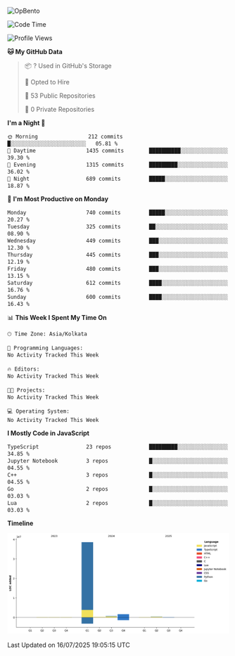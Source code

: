 ![OpBento](https://firebasestorage.googleapis.com/v0/b/smartkaksha-fe32c.appspot.com/o/opbento%2Fparthkapoor-dev3db8f.png?alt=media)

<!--START_SECTION:waka-->
![Code Time](http://img.shields.io/badge/Code%20Time-0%20secs-blue)

![Profile Views](http://img.shields.io/badge/Profile%20Views-57-blue)

**🐱 My GitHub Data** 

> 📦 ? Used in GitHub's Storage 
 > 
> 💼 Opted to Hire
 > 
> 📜 53 Public Repositories 
 > 
> 🔑 0 Private Repositories 
 > 
**I'm a Night 🦉** 

```text
🌞 Morning                212 commits         █░░░░░░░░░░░░░░░░░░░░░░░░   05.81 % 
🌆 Daytime                1435 commits        ██████████░░░░░░░░░░░░░░░   39.30 % 
🌃 Evening                1315 commits        █████████░░░░░░░░░░░░░░░░   36.02 % 
🌙 Night                  689 commits         █████░░░░░░░░░░░░░░░░░░░░   18.87 % 
```
📅 **I'm Most Productive on Monday** 

```text
Monday                   740 commits         █████░░░░░░░░░░░░░░░░░░░░   20.27 % 
Tuesday                  325 commits         ██░░░░░░░░░░░░░░░░░░░░░░░   08.90 % 
Wednesday                449 commits         ███░░░░░░░░░░░░░░░░░░░░░░   12.30 % 
Thursday                 445 commits         ███░░░░░░░░░░░░░░░░░░░░░░   12.19 % 
Friday                   480 commits         ███░░░░░░░░░░░░░░░░░░░░░░   13.15 % 
Saturday                 612 commits         ████░░░░░░░░░░░░░░░░░░░░░   16.76 % 
Sunday                   600 commits         ████░░░░░░░░░░░░░░░░░░░░░   16.43 % 
```


📊 **This Week I Spent My Time On** 

```text
🕑︎ Time Zone: Asia/Kolkata

💬 Programming Languages: 
No Activity Tracked This Week

🔥 Editors: 
No Activity Tracked This Week

🐱‍💻 Projects: 
No Activity Tracked This Week

💻 Operating System: 
No Activity Tracked This Week
```

**I Mostly Code in JavaScript** 

```text
TypeScript               23 repos            █████████░░░░░░░░░░░░░░░░   34.85 % 
Jupyter Notebook         3 repos             █░░░░░░░░░░░░░░░░░░░░░░░░   04.55 % 
C++                      3 repos             █░░░░░░░░░░░░░░░░░░░░░░░░   04.55 % 
Go                       2 repos             █░░░░░░░░░░░░░░░░░░░░░░░░   03.03 % 
Lua                      2 repos             █░░░░░░░░░░░░░░░░░░░░░░░░   03.03 % 
```



**Timeline**

![Lines of Code chart](https://raw.githubusercontent.com/ParthKapoor-dev/ParthKapoor-dev/main/assets/bar_graph.png)


 Last Updated on 16/07/2025 19:05:15 UTC
<!--END_SECTION:waka-->
